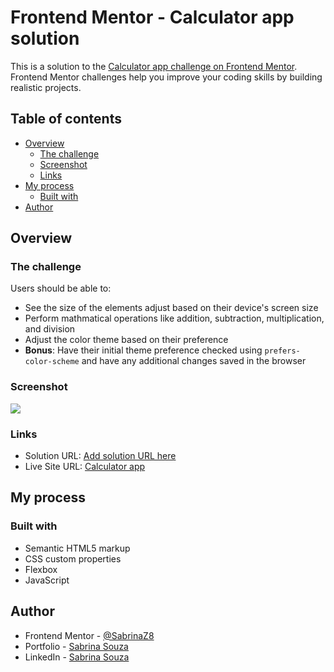 # Frontend Mentor - Calculator app solution

This is a solution to the [Calculator app challenge on Frontend Mentor](https://www.frontendmentor.io/challenges/calculator-app-9lteq5N29). Frontend Mentor challenges help you improve your coding skills by building realistic projects. 

## Table of contents

- [Overview](#overview)
  - [The challenge](#the-challenge)
  - [Screenshot](#screenshot)
  - [Links](#links)
- [My process](#my-process)
  - [Built with](#built-with)
- [Author](#author)

## Overview

### The challenge

Users should be able to:

- See the size of the elements adjust based on their device's screen size
- Perform mathmatical operations like addition, subtraction, multiplication, and division
- Adjust the color theme based on their preference
- **Bonus**: Have their initial theme preference checked using `prefers-color-scheme` and have any additional changes saved in the browser
### Screenshot

![](./images/screenshot-calculadora-app.jpeg)

### Links

- Solution URL: [Add solution URL here](https://www.frontendmentor.io/profile/BynnZ8)
- Live Site URL: [Calculator app](https://calculadora-app-lac.vercel.app/)

## My process

### Built with

- Semantic HTML5 markup
- CSS custom properties
- Flexbox
- JavaScript

## Author

- Frontend Mentor - [@SabrinaZ8](https://www.frontendmentor.io/profile/SabrinaZ8)
- Portfolio - [Sabrina Souza](https://portfolio-sabrina-souza.vercel.app/)
- LinkedIn - [Sabrina Souza](https://www.linkedin.com/in/sabrina-souza-dev/)

